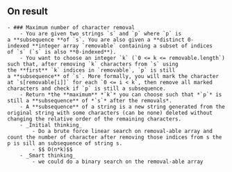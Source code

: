 ## On result
	- ### Maximum number of character removal
		- You are given two strings `s` and `p` where `p` is a **subsequence **of `s`. You are also given a **distinct 0-indexed **integer array `removable` containing a subset of indices of `s` (`s` is also **0-indexed**).
		- You want to choose an integer `k` (`0 <= k <= removable.length`) such that, after removing `k` characters from `s` using the **first** `k` indices in `removable`, `p` is still a **subsequence** of `s`. More formally, you will mark the character at `s[removable[i]]` for each `0 <= i < k`, then remove all marked characters and check if `p` is still a subsequence.
		- Return *the **maximum** *`k`* you can choose such that *`p`* is still a **subsequence** of *`s`* after the removals*.
		- A **subsequence** of a string is a new string generated from the original string with some characters (can be none) deleted without changing the relative order of the remaining characters.
		- _Initial thinking_
			- Do a brute force linear search on removal-able array and count the number of character after removing those indices from s the p is sill an subsequence of string s.
			- $$ O(n*k)$$
		- _Smart thinking_
			- we could do a binary search on the removal-able array